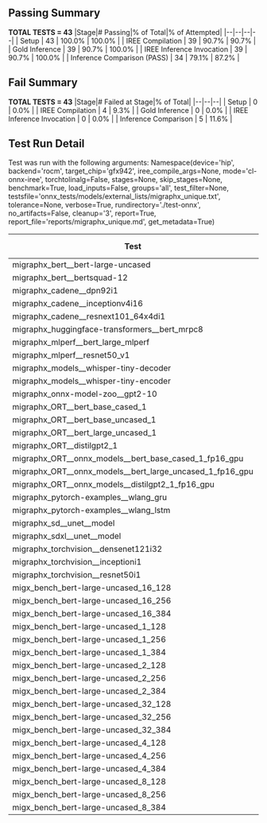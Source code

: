 ## Passing Summary

**TOTAL TESTS = 43**
|Stage|# Passing|% of Total|% of Attempted|
|--|--|--|--|
| Setup | 43 | 100.0% | 100.0% |
| IREE Compilation | 39 | 90.7% | 90.7% |
| Gold Inference | 39 | 90.7% | 100.0% |
| IREE Inference Invocation | 39 | 90.7% | 100.0% |
| Inference Comparison (PASS) | 34 | 79.1% | 87.2% |
## Fail Summary

**TOTAL TESTS = 43**
|Stage|# Failed at Stage|% of Total|
|--|--|--|
| Setup | 0 | 0.0% |
| IREE Compilation | 4 | 9.3% |
| Gold Inference | 0 | 0.0% |
| IREE Inference Invocation | 0 | 0.0% |
| Inference Comparison | 5 | 11.6% |
## Test Run Detail
Test was run with the following arguments:
Namespace(device='hip', backend='rocm', target_chip='gfx942', iree_compile_args=None, mode='cl-onnx-iree', torchtolinalg=False, stages=None, skip_stages=None, benchmark=True, load_inputs=False, groups='all', test_filter=None, testsfile='onnx_tests/models/external_lists/migraphx_unique.txt', tolerance=None, verbose=True, rundirectory='./test-onnx', no_artifacts=False, cleanup='3', report=True, report_file='reports/migraphx_unique.md', get_metadata=True)

| Test | Exit Status | Mean Benchmark Time (ms) | Notes |
|--|--|--|--|
| migraphx_bert__bert-large-uncased | PASS | 19.363172842767433 | |
| migraphx_bert__bertsquad-12 | compilation | None | |
| migraphx_cadene__dpn92i1 | PASS | 5.043021090594785 | |
| migraphx_cadene__inceptionv4i16 | PASS | 27.19882841353329 | |
| migraphx_cadene__resnext101_64x4di1 | PASS | 5.927253365721913 | |
| migraphx_huggingface-transformers__bert_mrpc8 | PASS | 7.274708953842879 | |
| migraphx_mlperf__bert_large_mlperf | Numerics | 30.611303212936036 | |
| migraphx_mlperf__resnet50_v1 | PASS | 4.761921677772448 | |
| migraphx_models__whisper-tiny-decoder | PASS | 40.21567937754163 | |
| migraphx_models__whisper-tiny-encoder | Numerics | 45.86827892861846 | |
| migraphx_onnx-model-zoo__gpt2-10 | compilation | None | |
| migraphx_ORT__bert_base_cased_1 | PASS | 115.70533199442757 | |
| migraphx_ORT__bert_base_uncased_1 | PASS | 116.63043998932051 | |
| migraphx_ORT__bert_large_uncased_1 | PASS | 522.0565386504555 | |
| migraphx_ORT__distilgpt2_1 | PASS | 69.85236580561225 | |
| migraphx_ORT__onnx_models__bert_base_cased_1_fp16_gpu | Numerics | 97.89490778789376 | |
| migraphx_ORT__onnx_models__bert_large_uncased_1_fp16_gpu | Numerics | 328.99492301900557 | |
| migraphx_ORT__onnx_models__distilgpt2_1_fp16_gpu | Numerics | 33.635991424070816 | |
| migraphx_pytorch-examples__wlang_gru | PASS | 18.533625948475674 | |
| migraphx_pytorch-examples__wlang_lstm | PASS | 8.368765111889298 | |
| migraphx_sd__unet__model | import_model | None | |
| migraphx_sdxl__unet__model | import_model | None | |
| migraphx_torchvision__densenet121i32 | PASS | 17.31711681738185 | |
| migraphx_torchvision__inceptioni1 | PASS | 4.7864446695894 | |
| migraphx_torchvision__resnet50i1 | PASS | 3.1788662237481327 | |
| migx_bench_bert-large-uncased_16_128 | PASS | 26.875568976184024 | |
| migx_bench_bert-large-uncased_16_256 | PASS | 37.85423187155015 | |
| migx_bench_bert-large-uncased_16_384 | PASS | 58.14745941380452 | |
| migx_bench_bert-large-uncased_1_128 | PASS | 12.02942336034351 | |
| migx_bench_bert-large-uncased_1_256 | PASS | 12.627325879986442 | |
| migx_bench_bert-large-uncased_1_384 | PASS | 19.31532386785235 | |
| migx_bench_bert-large-uncased_2_128 | PASS | 12.690705219707027 | |
| migx_bench_bert-large-uncased_2_256 | PASS | 19.445077965631047 | |
| migx_bench_bert-large-uncased_2_384 | PASS | 20.250134350385004 | |
| migx_bench_bert-large-uncased_32_128 | PASS | 36.661949460067895 | |
| migx_bench_bert-large-uncased_32_256 | PASS | 76.67708258937905 | |
| migx_bench_bert-large-uncased_32_384 | PASS | 117.2092599962424 | |
| migx_bench_bert-large-uncased_4_128 | PASS | 19.577830886528652 | |
| migx_bench_bert-large-uncased_4_256 | PASS | 20.797014135321735 | |
| migx_bench_bert-large-uncased_4_384 | PASS | 24.085888656487835 | |
| migx_bench_bert-large-uncased_8_128 | PASS | 20.812331001518874 | |
| migx_bench_bert-large-uncased_8_256 | PASS | 27.37578715197742 | |
| migx_bench_bert-large-uncased_8_384 | PASS | 34.54026958788745 | |
